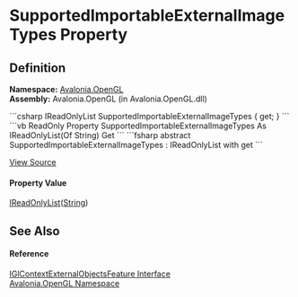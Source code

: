 # SupportedImportableExternalImageTypes Property




## Definition
**Namespace:** <a href="N_Avalonia_OpenGL">Avalonia.OpenGL</a>  
**Assembly:** Avalonia.OpenGL (in Avalonia.OpenGL.dll)

<Tabs groupId="api-code-preview">
<TabItem value="csharp" label="C#">
```csharp
IReadOnlyList<string> SupportedImportableExternalImageTypes { get; }
```
</TabItem>
<TabItem value="vb" label="VB">
```vb
ReadOnly Property SupportedImportableExternalImageTypes As IReadOnlyList(Of String)
	Get
```
</TabItem>
<TabItem value="fsharp" label="F#">
```fsharp
abstract SupportedImportableExternalImageTypes : IReadOnlyList<string> with get
```
</TabItem>
</Tabs>



<a href="https://github.com/AvaloniaUI/Avalonia/tree/master/src/Avalonia.OpenGL/IGlContextExternalObjectsFeature.cs" title="View the source code">View Source</a>



#### Property Value
<a href="https://learn.microsoft.com/dotnet/api/system.collections.generic.ireadonlylist-1" target="_blank" rel="noopener noreferrer">IReadOnlyList</a>(<a href="https://learn.microsoft.com/dotnet/api/system.string" target="_blank" rel="noopener noreferrer">String</a>)

## See Also


#### Reference
<a href="T_Avalonia_OpenGL_IGlContextExternalObjectsFeature">IGlContextExternalObjectsFeature Interface</a>  
<a href="N_Avalonia_OpenGL">Avalonia.OpenGL Namespace</a>  


